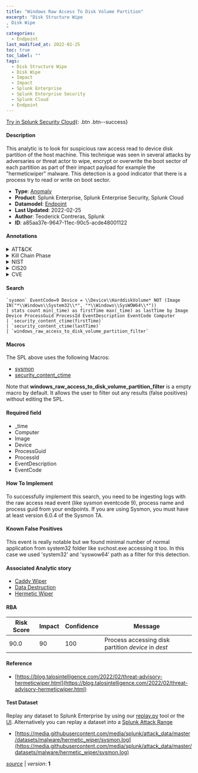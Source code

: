 ```yaml
---
title: "Windows Raw Access To Disk Volume Partition"
excerpt: "Disk Structure Wipe
, Disk Wipe
"
categories:
  - Endpoint
last_modified_at: 2022-02-25
toc: true
toc_label: ""
tags:
  - Disk Structure Wipe
  - Disk Wipe
  - Impact
  - Impact
  - Splunk Enterprise
  - Splunk Enterprise Security
  - Splunk Cloud
  - Endpoint
---
```




[Try in Splunk Security Cloud](https://www.splunk.com/en_splunk_app_enrichmentus/cyber-security.html){: .btn .btn--success}

#### Description

This analytic is to look for suspicious raw access read to device disk partition of the host machine. This technique was seen in several attacks by adversaries or threat actor to wipe, encrypt or overwrite the boot sector of each partition as part of their impact payload for example the "hermeticwiper" malware. This detection is a good indicator that there is a process try to read or write on boot sector.

- **Type**: [Anomaly](https://github.com/splunk/security_content/wiki/Detection-Analytic-Types)
- **Product**: Splunk Enterprise, Splunk Enterprise Security, Splunk Cloud
- **Datamodel**: [Endpoint](https://docs.splunk.com/Documentation/CIM/latest/User/Endpoint)
- **Last Updated**: 2022-02-25
- **Author**: Teoderick Contreras, Splunk
- **ID**: a85aa37e-9647-11ec-90c5-acde48001122


#### Annotations

<details>
  <summary>ATT&CK</summary>

<div markdown="1">


| ID             | Technique        |  Tactic             |
| -------------- | ---------------- |-------------------- |
| [T1561.002](https://attack.mitre.org/techniques/T1561/002/) | Disk Structure Wipe | Impact |

| [T1561](https://attack.mitre.org/techniques/T1561/) | Disk Wipe | Impact |

</div>
</details>


<details>
  <summary>Kill Chain Phase</summary>

<div markdown="1">

* Exploitation


</div>
</details>


<details>
  <summary>NIST</summary>

<div markdown="1">

* DE.CM



</div>
</details>

<details>
  <summary>CIS20</summary>

<div markdown="1">

* CIS 3
* CIS 5
* CIS 16



</div>
</details>

<details>
  <summary>CVE</summary>

<div markdown="1">


</div>
</details>

#### Search

```
`sysmon` EventCode=9 Device = \\Device\\HarddiskVolume* NOT (Image IN("*\\Windows\\System32\\*", "*\\Windows\\SysWOW64\\*")) 
| stats count min(_time) as firstTime max(_time) as lastTime by Image Device ProcessGuid ProcessId EventDescription EventCode Computer 
| `security_content_ctime(firstTime)` 
| `security_content_ctime(lastTime)` 
| `windows_raw_access_to_disk_volume_partition_filter`
```

#### Macros
The SPL above uses the following Macros:
* [sysmon](https://github.com/splunk/security_content/blob/develop/macros/sysmon.yml)
* [security_content_ctime](https://github.com/splunk/security_content/blob/develop/macros/security_content_ctime.yml)

Note that **windows_raw_access_to_disk_volume_partition_filter** is a empty macro by default. It allows the user to filter out any results (false positives) without editing the SPL.

#### Required field
* _time
* Computer
* Image
* Device
* ProcessGuid
* ProcessId
* EventDescription
* EventCode


#### How To Implement
To successfully implement this search, you need to be ingesting logs with the raw access read event (like sysmon eventcode 9), process name and process guid from your endpoints. If you are using Sysmon, you must have at least version 6.0.4 of the Sysmon TA.

#### Known False Positives
This event is really notable but we found minimal number of normal application from system32 folder like svchost.exe accessing it too. In this case we used 'system32' and 'syswow64' path as a filter for this detection.

#### Associated Analytic story
* [Caddy Wiper](/stories/caddy_wiper)
* [Data Destruction](/stories/data_destruction)
* [Hermetic Wiper](/stories/hermetic_wiper)




#### RBA

| Risk Score  | Impact      | Confidence   | Message      |
| ----------- | ----------- |--------------|--------------|
| 90.0 | 90 | 100 | Process accessing disk partition $device$ in $dest$ |


#### Reference

* [https://blog.talosintelligence.com/2022/02/threat-advisory-hermeticwiper.html](https://blog.talosintelligence.com/2022/02/threat-advisory-hermeticwiper.html)



#### Test Dataset
Replay any dataset to Splunk Enterprise by using our [replay.py](https://github.com/splunk/attack_data#using-replaypy) tool or the [UI](https://github.com/splunk/attack_data#using-ui).
Alternatively you can replay a dataset into a [Splunk Attack Range](https://github.com/splunk/attack_range#replay-dumps-into-attack-range-splunk-server)


* [https://media.githubusercontent.com/media/splunk/attack_data/master/datasets/malware/hermetic_wiper/sysmon.log](https://media.githubusercontent.com/media/splunk/attack_data/master/datasets/malware/hermetic_wiper/sysmon.log)



[*source*](https://github.com/splunk/security_content/tree/develop/detections/endpoint/windows_raw_access_to_disk_volume_partition.yml) \| *version*: **1**